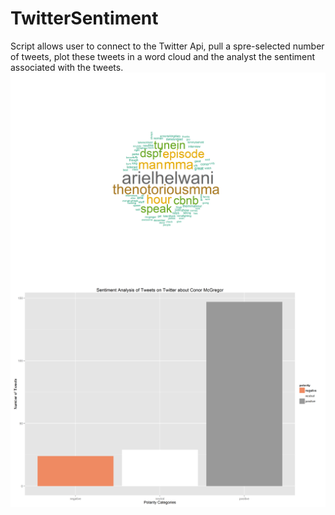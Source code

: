 # TwitterSentiment

Script allows user to connect to the Twitter Api, pull a spre-selected number of tweets, plot these tweets in a word cloud and the analyst the sentiment associated with the tweets.
<img src="https://raw.githubusercontent.com/MarcusoHanlon/TwitterSentiment/master/MachineLearningCloud.png" align="Left"/>
<img src="https://raw.githubusercontent.com/MarcusoHanlon/TwitterSentiment/master/Sentiment.png" align="middle"/>
